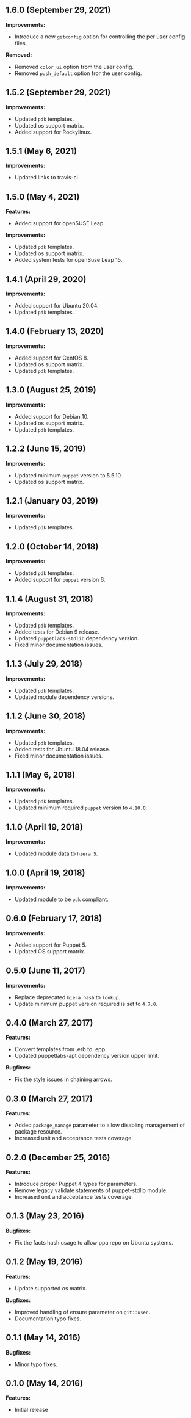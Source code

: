 ## 1.6.0 (September 29, 2021)

**Improvements:**

- Introduce a new `gitconfig` option for controlling the per user config files.

**Removed:**

- Removed `color_ui` option from the user config.
- Removed `push_default` option fror the user config.

## 1.5.2 (September 29, 2021)

**Improvements:**

- Updated `pdk` templates.
- Updated os support matrix.
- Added support for Rockylinux.

## 1.5.1 (May 6, 2021)

**Improvements:**

- Updated links to travis-ci.

## 1.5.0 (May 4, 2021)

**Features:**

- Added support for openSUSE Leap.

**Improvements:**

- Updated `pdk` templates.
- Updated os support matrix.
- Added system tests for openSuse Leap 15.

## 1.4.1 (April 29, 2020)

**Improvements:**

- Added support for Ubuntu 20.04.
- Updated `pdk` templates.

## 1.4.0 (February 13, 2020)

**Improvements:**

- Added support for CentOS 8.
- Updated os support matrix.
- Updated `pdk` templates.

## 1.3.0 (August 25, 2019)

**Improvements:**

- Added support for Debian 10.
- Updated os support matrix.
- Updated `pdk` templates.

## 1.2.2 (June 15, 2019)

**Improvements:**

- Updated minimum `puppet` version to 5.5.10.
- Updated os support matrix.

## 1.2.1 (January 03, 2019)

**Improvements:**

- Updated `pdk` templates.

## 1.2.0 (October 14, 2018)

**Improvements:**

- Updated `pdk` templates.
- Added support for `puppet` version 6.

## 1.1.4 (August 31, 2018)

**Improvements:**

- Updated `pdk` templates.
- Added tests for Debian 9 release.
- Updated `puppetlabs-stdlib` dependency version.
- Fixed minor documentation issues.

## 1.1.3 (July 29, 2018)

**Improvements:**

- Updated `pdk` templates.
- Updated module dependency versions.

## 1.1.2 (June 30, 2018)

**Improvements:**

- Updated `pdk` templates.
- Added tests for Ubuntu 18.04 release.
- Fixed minor documentation issues.

## 1.1.1 (May 6, 2018)

**Improvements:**

- Updated `pdk` templates.
- Updated minimum required `puppet` version to `4.10.0`.

## 1.1.0 (April 19, 2018)

**Improvements:**

  - Updated module data to `hiera 5`.

## 1.0.0 (April 19, 2018)

**Improvements:**

  - Updated module to be `pdk` compliant.

## 0.6.0 (February 17, 2018)

**Improvements:**

  - Added support for Puppet 5.
  - Updated OS support matrix.

## 0.5.0 (June 11, 2017)

**Improvements:**

  - Replace deprecated `hiera_hash` to `lookup`.
  - Update minimum puppet version required is set to `4.7.0`.

## 0.4.0 (March 27, 2017)

**Features:**

  - Convert templates from .erb to .epp.
  - Updated puppetlabs-apt dependency version upper limit.

**Bugfixes:**

  - Fix the style issues in chaining arrows.

## 0.3.0 (March 27, 2017)

**Features:**

  - Added `package_manage` parameter to allow disabling management of package resource.
  - Increased unit and acceptance tests coverage.

## 0.2.0 (December 25, 2016)

**Features:**

  - Introduce proper Puppet 4 types for parameters.
  - Remove legacy validate statements of puppet-stdlib module.
  - Increased unit and acceptance tests coverage.

## 0.1.3 (May 23, 2016)

**Bugfixes:**

  - Fix the facts hash usage to allow ppa repo on Ubuntu systems.

## 0.1.2 (May 19, 2016)

**Features:**

  - Update supported os matrix.

**Bugfixes:**

  - Improved handling of ensure parameter on `git::user`.
  - Documentation typo fixes.

## 0.1.1 (May 14, 2016)

**Bugfixes:**

  - Minor typo fixes.

## 0.1.0 (May 14, 2016)

**Features:**

  - Initial release
